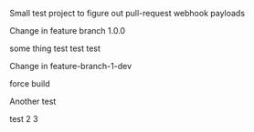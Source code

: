 Small test project to figure out pull-request webhook payloads

Change in feature branch 1.0.0

some thing 
test test test

Change in feature-branch-1-dev

force build

Another test

test  2 3
